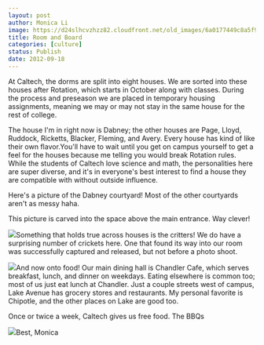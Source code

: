 ```yaml
---
layout: post
author: Monica Li
image: https://d24slhcvzhzz82.cloudfront.net/old_images/6a0177449c8a5f970d017744bae563970d-800wi.jpg
title: Room and Board 
categories: [culture]
status: Publish
date: 2012-09-18
---
```


At Caltech, the dorms are split into eight houses. We are sorted into these houses after Rotation, which starts in October along with classes. During the process and preseason we are placed in temporary housing assignments, meaning we may or may not stay in the same house for the rest of college.

The house I'm in right now is Dabney; the other houses are Page, Lloyd, Ruddock, Ricketts, Blacker, Fleming, and Avery. Every house has kind of like their own flavor.You'll have to wait until you get on campus yourself to get a feel for the houses because me telling you would break Rotation rules. While the students of Caltech love science and math, the personalities here are super diverse, and it's in everyone's best interest to find a house they are compatible with without outside influence.

Here's a picture of the Dabney courtyard! Most of the other courtyards aren't as messy haha.

This picture is carved into the space above the main entrance. Way clever!


![](https://d24slhcvzhzz82.cloudfront.net/old_images/caltech_as_it_happens/6a0105349b8251970b017744b7f726970d.jpg)Something that holds true across houses is the critters! We do have a surprising number of crickets here. One that found its way into our room was successfully captured and released, but not before a photo shoot.


![](https://d24slhcvzhzz82.cloudfront.net/old_images/6a0105349b8251970b017d3c088be3970c.jpg)And now onto food! Our main dining hall is Chandler Cafe, which serves breakfast, lunch, and dinner on weekdays. Eating elsewhere is common too; most of us just eat lunch at Chandler. Just a couple streets west of campus, Lake Avenue has grocery stores and restaurants. My personal favorite is Chipotle, and the other places on Lake are good too.



Once or twice a week, Caltech gives us free food. The BBQs

![](https://d24slhcvzhzz82.cloudfront.net/old_images/6a0105349b8251970b017d3c088be3970c.jpg)Best,
Monica
